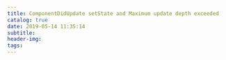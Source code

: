 ```yaml
---
title: ComponentDidUpdate setState and Maximum update depth exceeded
catalog: true
date: 2019-05-14 11:35:14
subtitle:
header-img:
tags:
---
```

